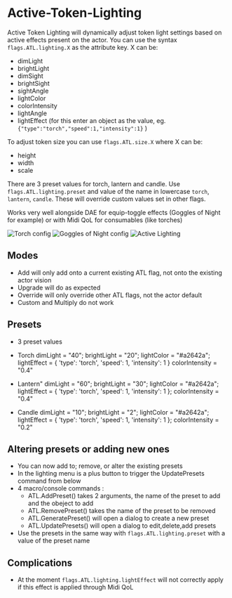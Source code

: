 # Active-Token-Lighting


Active Token Lighting will dynamically adjust token light settings based on active effects present on the actor. 
You can use the syntax `flags.ATL.lighting.X` as the attribute key. 
X can be:
- dimLight
- brightLight
- dimSight
- brightSight
- sightAngle
- lightColor
- colorIntensity
- lightAngle
- lightEffect (for this enter an object as the value, eg. `{"type":"torch","speed":1,"intensity":1}` )

To adjust token size you can use `flags.ATL.size.X` where X can be:
- height
- width
- scale

There are 3 preset values for torch, lantern and candle. Use `flags.ATL.lighting.preset` and value of the name in lowercase `torch`, `lantern`, `candle`. These will override custom values set in other flags.

Works very well alongside DAE for equip-toggle effects (Goggles of Night for example) or with Midi QoL for consumables (like torches)

![Torch config](https://github.com/kandashi/Active-Token-Lighting/blob/main/Images/Torch%20config.PNG)
![Goggles of Night config](https://github.com/kandashi/Active-Token-Lighting/blob/main/Images/Goggles%20of%20Night%20config.PNG)
![Active Lighting](https://github.com/kandashi/Active-Token-Lighting/blob/main/Images/Active%20Token%20Lighting%20Demo.gif?raw=true)

## Modes
- Add will only add onto a current existing ATL flag, not onto the existing actor vision
- Upgrade will do as expected
- Override will only override other ATL flags, not the actor default
- Custom and Multiply do not work


## Presets
- 3 preset values 
-  Torch
            dimLight = "40";
            brightLight = "20";
            lightColor = "#a2642a";
            lightEffect = {
                'type': 'torch',
                'speed': 1,
                'intensity': 1
            }
            colorIntensity = "0.4"

- Lantern"
            dimLight = "60";
            brightLight = "30";
            lightColor = "#a2642a";
            lightEffect = {
                'type': 'torch',
                'speed': 1,
                'intensity': 1
            };
            colorIntensity = "0.4"
        
- Candle
            dimLight = "10";
            brightLight = "2";
            lightColor = "#a2642a";
            lightEffect = {
                'type': 'torch',
                'speed': 1,
                'intensity': 1
            };
            colorIntensity = "0.2"


## Altering presets or adding new ones
- You can now add to; remove, or alter the existing presets
- In the lighting menu is a plus button to trigger the UpdatePresets command from below
- 4 macro/console commands :
    - ATL.AddPreset() takes 2 arguments, the name of the preset to add and the obeject to add
    - ATL.RemovePreset() takes the name of the preset to be removed
    - ATL.GeneratePreset() will open a dialog to create a new preset
    - ATL.UpdatePresets() will open a dialog to edit,delete,add presets
- Use the presets in the same way with `flags.ATL.lighting.preset` with a value of the preset name

## Complications
- At the moment `flags.ATL.lighting.lightEffect` will not correctly apply if this effect is applied through Midi QoL
